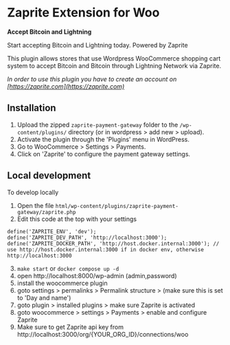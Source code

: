 Zaprite Extension for Woo
=========================

**Accept Bitcoin and Lightning**

Start accepting Bitcoin and Lightning today. Powered by Zaprite

This plugin allows stores that use Wordpress WooCommerce shopping cart system to accept Bitcoin and Bitcoin through Lightning Network via Zaprite.

*In order to use this plugin you have to create an account on [https://zaprite.com](https://zaprite.com)*

## Installation

1. Upload the zipped `zaprite-payment-gateway` folder to the `/wp-content/plugins/` directory (or in wordpress > add new > upload).
2. Activate the plugin through the 'Plugins' menu in WordPress.
3. Go to WooCommerce > Settings > Payments.
4. Click on 'Zaprite' to configure the payment gateway settings.

## Local development

To develop locally

1. Open the file `html/wp-content/plugins/zaprite-payment-gateway/zaprite.php`
2. Edit this code at the top with your settings
```
define('ZAPRITE_ENV', 'dev');
define('ZAPRITE_DEV_PATH', 'http://localhost:3000');
define('ZAPRITE_DOCKER_PATH', 'http://host.docker.internal:3000'); // use http://host.docker.internal:3000 if in docker env, otherwise http://localhost:3000
```
3. `make start` or `docker compose up -d`
4. open http://localhost:8000/wp-admin (admin,password)
5. install the woocommerce plugin
6. goto settings > permalinks > Permalink structure	> (make sure this is set to 'Day and name')
7. goto plugin > installed plugins > make sure Zaprite is activated
8. goto woocommerce > settings > Payments > enable and configure Zaprite
9. Make sure to get Zaprite api key from http://localhost:3000/org/{YOUR_ORG_ID}/connections/woo
